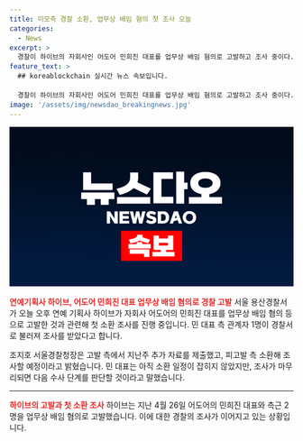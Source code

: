 ```yaml
---
title: 미모측 경찰 소환, 업무상 배임 혐의 첫 조사 오늘
categories:
  - News
excerpt: >
  경찰이 하이브의 자회사인 어도어 민희진 대표를 업무상 배임 혐의로 고발하고 조사 중이다. 서울 용산경찰서는 민 대표 측의 관계자 1명을 소환 조사하고, 경찰청은 피고발인 측 소환해 조사할 예정이라고 밝혔다. 조지호 서울경찰청장은 "조사가 마무리되면 다음 수사 단계를 판단하겠다"고 말했다. 이에 앞서 하이브는 민 대표와 측근 2명을 업무상 배임 혐의로 고발한 바 있다.
feature_text: >
  ## koreablockchain 실시간 뉴스 속보입니다.

  경찰이 하이브의 자회사인 어도어 민희진 대표를 업무상 배임 혐의로 고발하고 조사 중이다. 서울 용산경찰서는 민 대표 측의 관계자 1명을 소환 조사하고, 경찰청은 피고발인 측 소환해 조사할 예정이라고 밝혔다. 조지호 서울경찰청장은 "조사가 마무리되면 다음 수사 단계를 판단하겠다"고 말했다. 이에 앞서 하이브는 민 대표와 측근 2명을 업무상 배임 혐의로 고발한 바 있다.
image: '/assets/img/newsdao_breakingnews.jpg'
---
```


<p><img src="/assets/img/newsdao_breakingnews.jpg" alt="koreablockchain 속보" /></p>

<p><b><span style="color: #ee2323;">연예기획사 하이브, 어도어 민희진 대표 업무상 배임 혐의로 경찰 고발</span></b>
서울 용산경찰서가 오늘 오후 연예 기획사 하이브가 자회사 어도어의 민희진 대표를 업무상 배임 혐의 등으로 고발한 것과 관련해 첫 소환 조사를 진행 중입니다. 민 대표 측 관계자 1명이 경찰서로 불러져 조사를 받았다고 합니다.</p>

<p data-ke-size="size16">조지호 서울경찰청장은 고발 측에서 지난주 추가 자료를 제출했고, 피고발 측 소환해 조사할 예정이라고 밝혔습니다. 민 대표는 아직 소환 일정이 잡히지 않았지만, 조사가 마무리되면 다음 수사 단계를 판단할 것이라고 말했습니다.</p>

<hr>

<p><b><span style="color: #ee2323;">하이브의 고발과 첫 소환 조사</span></b>
하이브는 지난 4월 26일 어도어의 민희진 대표와 측근 2명을 업무상 배임 혐의로 고발했습니다. 이에 대한 경찰의 조사가 이어지고 있는 상황입니다.</p>

